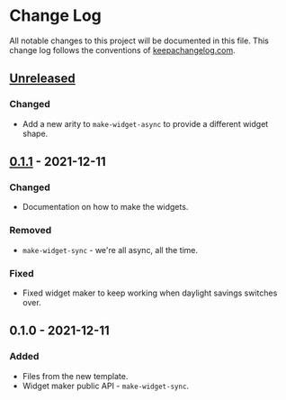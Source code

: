 # Change Log
All notable changes to this project will be documented in this file. This change log follows the conventions of [keepachangelog.com](http://keepachangelog.com/).

## [Unreleased]
### Changed
- Add a new arity to `make-widget-async` to provide a different widget shape.

## [0.1.1] - 2021-12-11
### Changed
- Documentation on how to make the widgets.

### Removed
- `make-widget-sync` - we're all async, all the time.

### Fixed
- Fixed widget maker to keep working when daylight savings switches over.

## 0.1.0 - 2021-12-11
### Added
- Files from the new template.
- Widget maker public API - `make-widget-sync`.

[Unreleased]: https://github.com/your-name/scheme-interpreter/compare/0.1.1...HEAD
[0.1.1]: https://github.com/your-name/scheme-interpreter/compare/0.1.0...0.1.1
